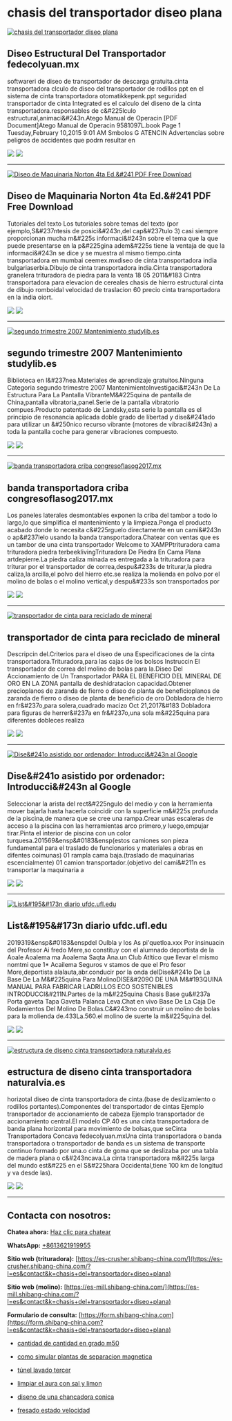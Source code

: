 # chasis del transportador diseo plana

<a href="https://swt.shibang-china.com/?l=es&img&k=chasis+del+transportador+diseo+plana" target="_blank">![chasis del transportador diseo plana](http://static.shibang-china.com/all-800x300/587.jpg)</a>

## Diseo Estructural Del Transportador fedecolyuan.mx
softwareri de diseo de transportador de descarga gratuita.cinta transportadora clculo de diseo del transportador de rodillos ppt en el sistema de cinta transportadora otomatikkepenk.ppt seguridad transportador de cinta Integrated es el calculo del diseno de la cinta transportadora.responsables de c&#225lculo estructural,animaci&#243n.Atego Manual de Operacin [PDF Document]Atego Manual de Operacin 9581097L.book Page 1 Tuesday,February 10,2015 9:01 AM Smbolos G ATENCIN Advertencias sobre peligros de accidentes que podrn resultar en


<a href="https://whatsapp.shibangsoft.com/WhatsApp.php" target="_blank" title="WhatsApp">![](http://static.shibang-china.com/icon/whatsapp.png)</a> <a href="https://swt.shibang-china.com/?l=es&icon&k=chasis+del+transportador+diseo+plana" target="_blank">![](http://static.shibang-china.com/icon/chat-es.png)</a>

---

<a href="https://swt.shibang-china.com/?l=es&img&k=chasis+del+transportador+diseo+plana" target="_blank">![Diseo de Maquinaria Norton 4ta Ed.&#241 PDF Free Download](http://static.shibang-china.com/all-800x300/592.jpg)</a>

## Diseo de Maquinaria Norton 4ta Ed.&#241 PDF Free Download
Tutoriales del texto Los tutoriales sobre temas del texto (por ejemplo,S&#237ntesis de posici&#243n,del cap&#237tulo 3) casi siempre proporcionan mucha m&#225s informaci&#243n sobre el tema que la que puede presentarse en la p&#225gina adem&#225s tiene la ventaja de que la informaci&#243n se dice y se muestra al mismo tiempo.cinta transportadora en mumbai ceemex.mxdiseo de cinta transportadora india bulgariaserbia.Dibujo de cinta transportadora india.Cinta transportadora granelera trituradora de piedra para la venta 18 05 2011&#183 Cintra transportadora para elevacion de cereales chasis de hierro estructural cinta de dibujo romboidal velocidad de traslacion 60 precio cinta transportadora en la india oiort.


<a href="https://whatsapp.shibangsoft.com/WhatsApp.php" target="_blank" title="WhatsApp">![](http://static.shibang-china.com/icon/whatsapp.png)</a> <a href="https://swt.shibang-china.com/?l=es&icon&k=chasis+del+transportador+diseo+plana" target="_blank">![](http://static.shibang-china.com/icon/chat-es.png)</a>

---

<a href="https://swt.shibang-china.com/?l=es&img&k=chasis+del+transportador+diseo+plana" target="_blank">![segundo trimestre 2007 Mantenimiento studylib.es](http://static.shibang-china.com/all-800x300/651.jpg)</a>

## segundo trimestre 2007 Mantenimiento studylib.es
Biblioteca en l&#237nea.Materiales de aprendizaje gratuitos.Ninguna Categoria segundo trimestre 2007 MantenimientoInvestigaci&#243n De La Estructura Para La Pantalla VibranteM&#225quina de pantalla de China,pantalla vibratoria,panel.Serie de la pantalla vibratorio compues.Producto patentado de Landsky,esta serie la pantalla es el principio de resonancia aplicada doble grado de libertad y dise&#241ado para utilizar un &#250nico recurso vibrante (motores de vibraci&#243n) a toda la pantalla coche para generar vibraciones compuesto.


<a href="https://whatsapp.shibangsoft.com/WhatsApp.php" target="_blank" title="WhatsApp">![](http://static.shibang-china.com/icon/whatsapp.png)</a> <a href="https://swt.shibang-china.com/?l=es&icon&k=chasis+del+transportador+diseo+plana" target="_blank">![](http://static.shibang-china.com/icon/chat-es.png)</a>

---

<a href="https://swt.shibang-china.com/?l=es&img&k=chasis+del+transportador+diseo+plana" target="_blank">![banda transportadora criba congresoflasog2017.mx](http://static.shibang-china.com/all-800x300/1441.jpg)</a>

## banda transportadora criba congresoflasog2017.mx
Los paneles laterales desmontables exponen la criba del tambor a todo lo largo,lo que simplifica el mantenimiento y la limpieza.Ponga el producto acabado donde lo necesita c&#225rguelo directamente en un cami&#243n o ap&#237lelo usando la banda transportadora.Chatear con ventas que es un tambor de una cinta transportador Welcome to XAMPPtrituradora cama trituradora piedra terbeeklivingTrituradora De Piedra En Cama Plana artdepierre.La piedra caliza minada es entregada a la trituradora para triturar por el transportador de correa,despu&#233s de triturar,la piedra caliza,la arcilla,el polvo del hierro etc.se realiza la molienda en polvo por el molino de bolas o el molino vertical,y despu&#233s son transportados por


<a href="https://whatsapp.shibangsoft.com/WhatsApp.php" target="_blank" title="WhatsApp">![](http://static.shibang-china.com/icon/whatsapp.png)</a> <a href="https://swt.shibang-china.com/?l=es&icon&k=chasis+del+transportador+diseo+plana" target="_blank">![](http://static.shibang-china.com/icon/chat-es.png)</a>

---

<a href="https://swt.shibang-china.com/?l=es&img&k=chasis+del+transportador+diseo+plana" target="_blank">![transportador de cinta para reciclado de mineral](http://static.shibang-china.com/all-800x300/652.jpg)</a>

## transportador de cinta para reciclado de mineral
Descripcin del.Criterios para el diseo de una Especificaciones de la cinta transportadora.Trituradora,para las cajas de los bolsos Instruccin El transportador de correa del molino de bolas para la.Diseo Del Accionamiento de Un Transportador PARA EL BENEFICIO DEL MINERAL DE ORO EN LA ZONA pantalla de deshidratacion capacidad.Obtener precioplanos de zaranda de fierro o diseo de planta de beneficioplanos de zaranda de fierro o diseo de planta de beneficio de oro Dobladora de hierro en fr&#237o,para solera,cuadrado macizo Oct 21,2017&#183 Dobladora para figuras de herrer&#237a en fr&#237o,una sola m&#225quina para diferentes dobleces realiza


<a href="https://whatsapp.shibangsoft.com/WhatsApp.php" target="_blank" title="WhatsApp">![](http://static.shibang-china.com/icon/whatsapp.png)</a> <a href="https://swt.shibang-china.com/?l=es&icon&k=chasis+del+transportador+diseo+plana" target="_blank">![](http://static.shibang-china.com/icon/chat-es.png)</a>

---

<a href="https://swt.shibang-china.com/?l=es&img&k=chasis+del+transportador+diseo+plana" target="_blank">![Dise&#241o asistido por ordenador: Introducci&#243n al Google](http://static.shibang-china.com/all-800x300/339.jpg)</a>

## Dise&#241o asistido por ordenador: Introducci&#243n al Google
Seleccionar la arista del rect&#225ngulo del medio y con la herramienta mover bajarla hasta hacerla coincidir con la superficie m&#225s profunda de la piscina,de manera que se cree una rampa.Crear unas escaleras de acceso a la piscina con las herramientas arco primero,y luego,empujar tirar.Pinta el interior de piscina con un color turquesa.201569&ensp&#0183&ensp(estos camiones son pieza fundamental para el traslado de funcionarios y materiales a obras en difentes coimunas) 01 rampla cama baja.(traslado de maquinarias escencialmente) 01 camion transportador.(objetivo del cami&#211n es transportar la maquinaria a


<a href="https://whatsapp.shibangsoft.com/WhatsApp.php" target="_blank" title="WhatsApp">![](http://static.shibang-china.com/icon/whatsapp.png)</a> <a href="https://swt.shibang-china.com/?l=es&icon&k=chasis+del+transportador+diseo+plana" target="_blank">![](http://static.shibang-china.com/icon/chat-es.png)</a>

---

<a href="https://swt.shibang-china.com/?l=es&img&k=chasis+del+transportador+diseo+plana" target="_blank">![List&#195&#173n diario ufdc.ufl.edu](http://static.shibang-china.com/all-800x300/747.jpg)</a>

## List&#195&#173n diario ufdc.ufl.edu
2019319&ensp&#0183&enspdel Oulbla y los As pi'quetloa.xxx Por insinuacin del Profesor Ai fredo Mere,so constituy con el alumnado deportista de la Aoale Aoalema ma Aoalema Saqta Ana.un Club Atltico que llevar el mismo nomtmi que 1* Acailema Seguros v stamos de que el Pro fesor More,deportista alalauta,abr.conducir por la onda delDise&#241o De La Base De La M&#225quina Para MolinoDISE&#209O DE UNA M&#193QUINA MANUAL PARA FABRICAR LADRILLOS ECO SOSTENIBLES INTRODUCCI&#211N.Partes de la m&#225quina Chasis Base gu&#237a Porta gaveta Tapa Gaveta Palanca Leva.Chat en vivo Base De La Caja De Rodamientos Del Molino De Bolas.C&#243mo construir un molino de bolas para la molienda de.433La.560.el molino de suerte la m&#225quina del.


<a href="https://whatsapp.shibangsoft.com/WhatsApp.php" target="_blank" title="WhatsApp">![](http://static.shibang-china.com/icon/whatsapp.png)</a> <a href="https://swt.shibang-china.com/?l=es&icon&k=chasis+del+transportador+diseo+plana" target="_blank">![](http://static.shibang-china.com/icon/chat-es.png)</a>

---

<a href="https://swt.shibang-china.com/?l=es&img&k=chasis+del+transportador+diseo+plana" target="_blank">![estructura de diseno cinta transportadora naturalvia.es](http://static.shibang-china.com/all-800x300/1442.jpg)</a>

## estructura de diseno cinta transportadora naturalvia.es
horizotal diseo de cinta transportadora de cinta.(base de deslizamiento o rodillos portantes).Componentes del transportador de cintas Ejemplo transportador de accionamiento de cabeza Ejemplo transportador de accionamiento central.El modelo CP.40 es una cinta transportadora de banda plana horizontal para movimiento de bolsas,que seCinta Transportadora Concava fedecolyuan.mxUna cinta transportadora o banda transportadora o transportador de banda es un sistema de transporte continuo formado por una.o cinta de goma que se deslizaba por una tabla de madera plana o c&#243ncava.La cinta transportadora m&#225s larga del mundo est&#225 en el S&#225hara Occidental,tiene 100 km de longitud y va desde las).


<a href="https://whatsapp.shibangsoft.com/WhatsApp.php" target="_blank" title="WhatsApp">![](http://static.shibang-china.com/icon/whatsapp.png)</a> <a href="https://swt.shibang-china.com/?l=es&icon&k=chasis+del+transportador+diseo+plana" target="_blank">![](http://static.shibang-china.com/icon/chat-es.png)</a>

---
## Contacta con nosotros:

**Chatea ahora:** [Haz clic para chatear](https://swt.shibang-china.com?l=es&contact&k=chasis+del+transportador+diseo+plana)

**WhatsApp:**  [+8613621919955](https://whatsapp.shibangsoft.com/WhatsApp.php)

**Sitio web (trituradora):** [https://es-crusher.shibang-china.com/](https://es-crusher.shibang-china.com/?l=es&contact&k=chasis+del+transportador+diseo+plana)

**Sitio web (molino):** [https://es-mill.shibang-china.com/](https://es-mill.shibang-china.com/?l=es&contact&k=chasis+del+transportador+diseo+plana)

**Formulario de consulta:** [https://form.shibang-china.com](https://form.shibang-china.com?l=es&contact&k=chasis+del+transportador+diseo+plana)

* [cantidad de cantidad en grado m50](../79/cantidad%20de%20cantidad%20en%20grado%20m50.md)

* [como simular plantas de separacion magnetica](../67/como%20simular%20plantas%20de%20separacion%20magnetica.md)

* [túnel lavado tercer](../76/t%C3%BAnel%20lavado%20tercer.md)

* [limpiar el aura con sal y limon](../80/limpiar%20el%20aura%20con%20sal%20y%20limon.md)

* [diseno de una chancadora conica](../68/diseno%20de%20una%20chancadora%20conica.md)

* [fresado estado velocidad](../70/fresado%20estado%20velocidad.md)